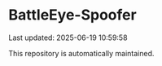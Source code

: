 # BattleEye-Spoofer

Last updated: 2025-06-19 10:59:58

This repository is automatically maintained.
